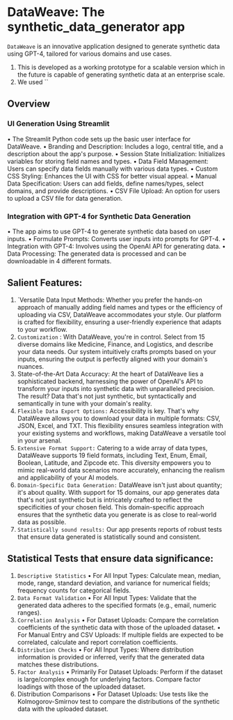 # DataWeave: The synthetic_data_generator app

`DataWeave` is an innovative application designed to generate synthetic data using GPT-4, tailored for various domains and use cases. 

1. This is developed as a working prototype for a scalable version which in the future is capable of generating synthetic data at an enterprise scale.
2. We used ``

## Overview
### UI Generation Using Streamlit
•	The Streamlit Python code sets up the basic user interface for DataWeave.
•	Branding and Description: Includes a logo, central title, and a description about the app's purpose.
•	Session State Initialization: Initializes variables for storing field names and types.
•	Data Field Management: Users can specify data fields manually with various data types.
•	Custom CSS Styling: Enhances the UI with CSS for better visual appeal.
•	Manual Data Specification: Users can add fields, define names/types, select domains, and provide descriptions.
•	CSV File Upload: An option for users to upload a CSV file for data generation.
### Integration with GPT-4 for Synthetic Data Generation
•	The app aims to use GPT-4 to generate synthetic data based on user inputs.
•	Formulate Prompts: Converts user inputs into prompts for GPT-4.
•	Integration with GPT-4: Involves using the OpenAI API for generating data.
•	Data Processing: The generated data is processed and can be downloadable in 4 different formats.


## Salient Features:
1.	`Versatile Data Input Methods: Whether you prefer the hands-on approach of manually adding field names and types or the efficiency of uploading via CSV, DataWeave accommodates your style. Our platform is crafted for flexibility, ensuring a user-friendly experience that adapts to your workflow.
2.	`Customization` : With DataWeave, you're in control. Select from 15 diverse domains like Medicine, Finance, and Logistics, and describe your data needs. Our system intuitively crafts prompts based on your inputs, ensuring the output is perfectly aligned with your domain's nuances.
3.	State-of-the-Art Data Accuracy: At the heart of DataWeave lies a sophisticated backend, harnessing the power of OpenAI's API to transform your inputs into synthetic data with unparalleled precision. The result? Data that's not just synthetic, but syntactically and semantically in tune with your domain's reality.
4.	`Flexible Data Export Options:` Accessibility is key. That's why DataWeave allows you to download your data in multiple formats: CSV, JSON, Excel, and TXT. This flexibility ensures seamless integration with your existing systems and workflows, making DataWeave a versatile tool in your arsenal.
5.	`Extensive Format Support:` Catering to a wide array of data types, DataWeave supports 19 field formats, including Text, Enum, Email, Boolean, Latitude, and Zipcode etc. This diversity empowers you to mimic real-world data scenarios more accurately, enhancing the realism and applicability of your AI models.
6.	`Domain-Specific Data Generation:` DataWeave isn't just about quantity; it's about quality. With support for 15 domains, our app generates data that's not just synthetic but is intricately crafted to reflect the specificities of your chosen field. This domain-specific approach ensures that the synthetic data you generate is as close to real-world data as possible.
7.	`Statistically sound results:`  Our app presents reports of robust tests that ensure data generated is statistically sound and consistent.

## Statistical Tests that ensure data significance:
1.	`Descriptive Statistics`
•	For All Input Types: Calculate mean, median, mode, range, standard deviation, and variance for numerical fields; frequency counts for categorical fields.
2.	`Data Format Validation`
•	For All Input Types: Validate that the generated data adheres to the specified formats (e.g., email, numeric ranges).
3.	`Correlation Analysis`
•	For Dataset Uploads: Compare the correlation coefficients of the synthetic data with those of the uploaded dataset.
•	For Manual Entry and CSV Uploads: If multiple fields are expected to be correlated, calculate and report correlation coefficients.
4.	 `Distribution Checks`
•	For All Input Types: Where distribution information is provided or inferred, verify that the generated data matches these distributions.
5.	`Factor Analysis`
•	Primarily For Dataset Uploads: Perform if the dataset is large/complex enough for underlying factors. Compare factor loadings with those of the uploaded dataset.
6.	Distribution Comparisons
•	For Dataset Uploads: Use tests like the Kolmogorov-Smirnov test to compare the distributions of the synthetic data with the uploaded dataset.

